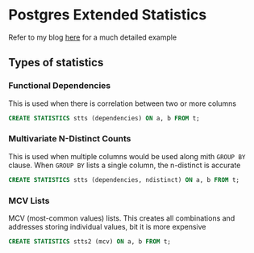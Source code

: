 # Postgres Extended Statistics

Refer to my blog [here](https://mark1626.github.io/2020/08/29/extended-statistics.html) for a much detailed example


## Types of statistics

### Functional Dependencies

This is used when there is correlation between two or more columns

```sql
CREATE STATISTICS stts (dependencies) ON a, b FROM t;
```

### Multivariate N-Distinct Counts

This is used when multiple columns would be used along mith `GROUP BY` clause. When `GROUP BY` lists a single column, the n-distinct is accurate

```sql
CREATE STATISTICS stts (dependencies, ndistinct) ON a, b FROM t;
```

### MCV Lists

MCV (most-common values) lists. This creates all combinations and addresses storing individual values, bit it is more expensive

```sql
CREATE STATISTICS stts2 (mcv) ON a, b FROM t;
```
